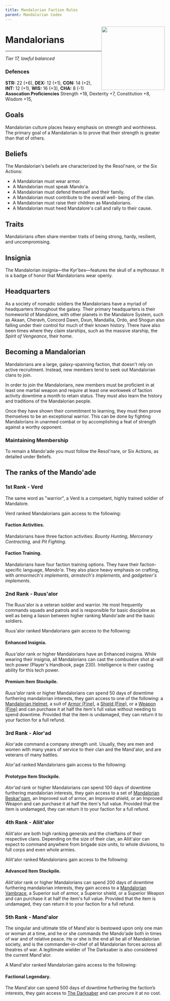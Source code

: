 ```yaml
---
title: Mandalorian Faction Rules
parent: Mandalorian Codex
---
```


<img src='https://officialpsds.com/imageview/7l/zy/7lzykz_large.png?1521316491' style='float:right;  width:200px;'>

# Mandalorians
---
*Tier 17, lawful balanced*

### Defences
**STR:** 22 (+6), **DEX:** 12 (+1), **CON:** 14 (+2), **INT:** 12 (+1), **WIS:** 16 (+3), **CHA:** 8 (-1)<br>
**Assocation Proficiencies** Strength +18, Dexterity +7, Constitution +8, Wisdom +15, 

## Goals
Mandalorian culture places heavy emphasis on strength and worthiness. The primary goal of a Mandalorian is to prove that their strength is greater than that of others. 

## Beliefs
The Mandalorian's beliefs are characterized by the Resol'nare, or the Six Actions:
- A Mandalorian must wear armor.
- A Mandalorian must speak Mando'a.
- A Mandalorian must defend themself and their
family.
- A Mandalorian must contribute to the overall well-
being of the clan.
- A Mandalorian must raise their children as
Mandalorians.
- A Mandalorian must heed Mandalore's call and
rally to their cause.

## Traits
Mandalorians often share member traits of being strong, hardy, resilient, and uncompromising.

## Insignia
The Mandalorian insignia—the Kyr'bes—features the skull of a mythosaur. It is a badge of honor that Mandalorians wear openly.

## Headquarters
As a society of nomadic soldiers the Mandalorians have a myriad of headquarters throughout the galaxy.  Their primary headquarters is their homeworld of Mandalore, with other planets in the Mandalore System, such as Akaan, Cheravh, Concord Dawn, Dxun, Mandallia, Ordo, and Shogun also falling under their control for much of their known history.  There have also been times where they claim starships, such as the massive starship, the *Spirit of Vengeance*, their home.

## Becoming a Mandalorian
Mandalorians are a large, galaxy-spanning faction, that doesn't rely on active recruitment. Instead, new members tend to seek out Mandalorian clans to join. 

In order to join the Mandalorians, new members must be proficient in at least one martial weapon and require at least one workweek of faction activity downtime a month to retain status.  They must also learn the history and traditions of the Mandalorian people.  

Once they have shown their commitment to learning, they must then prove themselves to be an exceptional warrior.  This can be done by fighting Mandalorians in unarmed combat or by accomplishing a feat of strength against a worthy opponent.

### Maintaining Membership
To remain a Mando'ade you must follow the Resol'nare, or Six Actions, as detailed under Beliefs.

## The ranks of the Mando'ade

### 1st Rank - Verd
The same word as "warrior", a Verd is a competant, highly trained soldier of Mandalore.

Verd ranked Mandalorians gain access to the following:

#### Faction Activities.
Mandalorians have three faction activities: *Bounty Hunting, Mercenary Contracting,* and *Pit Fighting.*

#### Faction Training. 
Mandalorians have four faction training options. They have their faction-specific language, *Mando'a*. They also place heavy emphasis on crafting, with *armormech's implements, armstech's implements*, and *gadgeteer's implements*.

### 2nd Rank - Ruus'alor
The Ruus'alor is a veteran soldier and warrior. He most frequently commands squads and patrols and is responsible for basic discipline as well as being a liason between higher ranking Mando'ade and the basic soldiers.

Ruus'alor ranked Mandalorians gain access to the following:

#### Enhanced Insignia. 
*Ruus'alor* rank or higher Mandalorians have an Enhanced insignia. While wearing their insignia, all Mandalorians can cast the combustive shot at-will tech power (Player's Handbook, page 230). Intelligence is their casting ability for this tech power.

#### Premium Item Stockpile. 
*Ruus'alor* rank or higher Mandalorians can spend 50 days of downtime furthering mandalorian interests, they gain access to one of the following: a [Mandalorian Helmet](link), a suit of [Armor (Fine)](https://sw5e.com/loot/EnhancedItems?search=Armor%20%28Fine%29), a [Shield (Fine)](https://sw5e.com/loot/EnhancedItems?search=Shield%20%28Fine%29), or a [Weapon (Fine)](https://sw5e.com/loot/EnhancedItems?search=Weapon%20%28Fine%29) and can purchase it at half the item's full value without needing to spend downtime. Provided that the item is undamaged, they can return it to your faction for a full refund.

### 3rd Rank - Alor'ad
Alor'ade command a company strength unit. Usually, they are men and women with many years of service to their clan and the Mand'alor, and are veterans of many battles.

Alor'ad ranked Mandalorians gain access to the following:

#### Prototype Item Stockpile. 
*Alor'ad* rank or higher Mandalorians can spend 100 days of downtime furthering mandalorian interests, they gain access to a set of [Mandalorian Beskar'gam](link), an Improved suit of armor, an Improved shield, or an Improved Weapon and can purchase it at half the item's full value. Provided that the item is undamaged, they can return it to your faction for a full refund.

### 4th Rank - Aliit'alor
Aliit'alor are both high ranking generals and the chieftains of their respective clans. Depending on the size of their clan, an Aliit'alor can expect to command anywhere from brigade size units, to whole divisions, to full corps and even whole armies.

Aliit'alor ranked Mandalorians gain access to the following:

#### Advanced Item Stockpile. 
*Aliit'alor* rank or higher Mandalorians can spend 200 days of downtime furthering mandalorian interests, they gain access to a [Mandalorian Vambrace](link), a Superior suit of armor, a Superior shield, or a Superior Weapon and can purchase it at half the item's full value. Provided that the item is undamaged, they can return it to your faction for a full refund.

### 5th Rank - Mand'alor
The singular and ultimate title of Mand'alor is bestowed upon only one man or woman at a time, and he or she commands the Mando'ade both in times of war and of relative peace. He or she is the end all be all of Mandalorian society, and is the commander-in-chief of all Mandalorian forces across all theatres of war. A legitimate wielder of The Darksaber is also considered the current Mand'alor.

A Mand'alor ranked Mandalorian gains access to the following:

#### Factional Legendary. 

The Mand'alor can spend 500 days of downtime furthering the faction’s interests, they gain access to [The Darksaber](link) and can procure it at no cost.